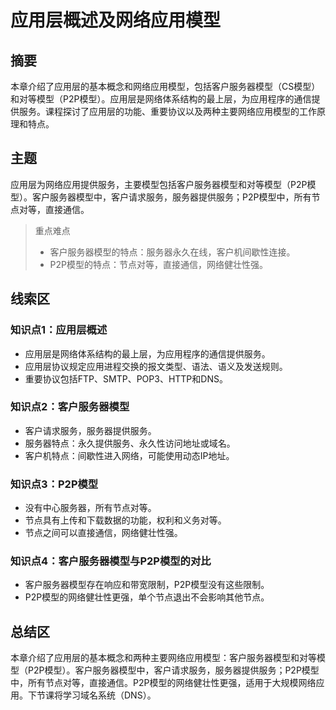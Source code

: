 # 应用层概述及网络应用模型

## 摘要

本章介绍了应用层的基本概念和网络应用模型，包括客户服务器模型（CS模型）和对等模型（P2P模型）。应用层是网络体系结构的最上层，为应用程序的通信提供服务。课程探讨了应用层的功能、重要协议以及两种主要网络应用模型的工作原理和特点。

## 主题

应用层为网络应用提供服务，主要模型包括客户服务器模型和对等模型（P2P模型）。客户服务器模型中，客户请求服务，服务器提供服务；P2P模型中，所有节点对等，直接通信。

> 重点难点
>
> - 客户服务器模型的特点：服务器永久在线，客户机间歇性连接。
> - P2P模型的特点：节点对等，直接通信，网络健壮性强。

## 线索区

### 知识点1：应用层概述
- 应用层是网络体系结构的最上层，为应用程序的通信提供服务。
- 应用层协议规定应用进程交换的报文类型、语法、语义及发送规则。
- 重要协议包括FTP、SMTP、POP3、HTTP和DNS。

### 知识点2：客户服务器模型
- 客户请求服务，服务器提供服务。
- 服务器特点：永久提供服务、永久性访问地址或域名。
- 客户机特点：间歇性进入网络，可能使用动态IP地址。

### 知识点3：P2P模型
- 没有中心服务器，所有节点对等。
- 节点具有上传和下载数据的功能，权利和义务对等。
- 节点之间可以直接通信，网络健壮性强。

### 知识点4：客户服务器模型与P2P模型的对比
- 客户服务器模型存在响应和带宽限制，P2P模型没有这些限制。
- P2P模型的网络健壮性更强，单个节点退出不会影响其他节点。

## 总结区

本章介绍了应用层的基本概念和两种主要网络应用模型：客户服务器模型和对等模型（P2P模型）。客户服务器模型中，客户请求服务，服务器提供服务；P2P模型中，所有节点对等，直接通信。P2P模型的网络健壮性更强，适用于大规模网络应用。下节课将学习域名系统（DNS）。